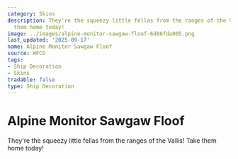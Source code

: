 ```yaml
---
category: Skins
description: They're the squeezy little fellas from the ranges of the Vallis! Take
  them home today!
image: ../images/alpine-monitor-sawgaw-floof-6d86fda005.png
last_updated: '2025-09-17'
name: Alpine Monitor Sawgaw Floof
source: WFCD
tags:
- Ship Decoration
- Skins
tradable: false
type: Ship Decoration
---
```


# Alpine Monitor Sawgaw Floof

They're the squeezy little fellas from the ranges of the Vallis! Take them home today!

